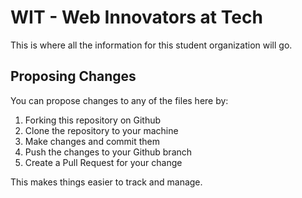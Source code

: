 # WIT - Web Innovators at Tech
This is where all the information for this student organization will go.

## Proposing Changes
You can propose changes to any of the files here by:

1. Forking this repository on Github
2. Clone the repository to your machine
3. Make changes and commit them
4. Push the changes to your Github branch
5. Create a Pull Request for your change

This makes things easier to track and manage.
